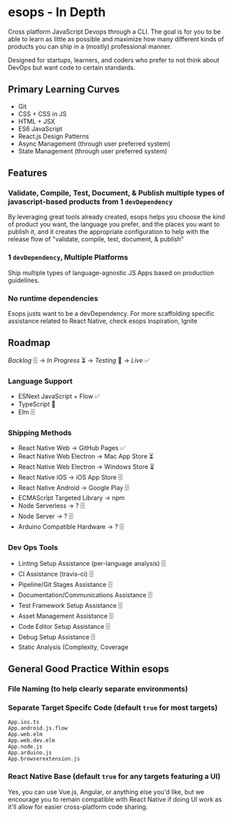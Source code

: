 # esops - In Depth

Cross platform JavaScript Devops through a CLI. The goal is for you to be able to learn as little as possible and maximize how many different kinds of products you can ship in a (mostly) professional manner.

Designed for startups, learners, and coders who prefer to not think about DevOps but want code to certain standards.

## Primary Learning Curves

* Git
* CSS + CSS in JS
* HTML + JSX
* ES6 JavaScript
* React.js Design Patterns
* Async Management (through user preferred system)
* State Management (through user preferred system)

## Features

### Validate, Compile, Test, Document, & Publish multiple types of javascript-based products from 1 `devDependency`

By leveraging great tools already created, esops helps you choose the kind of product you want, the language you prefer, and the places you want to publish it, and it creates the appropriate configuration to help with the release flow of "validate, compile, test, document, & publish"

### 1 `devDependency`, Multiple Platforms

Ship multiple types of language-agnostic JS Apps based on production guidelines.

### No runtime dependencies

Esops justs want to be a devDependency. For more scaffolding specific assistance related to React Native, check esops inspiration, Ignite

## Roadmap

*Backlog* 🗄 → *In Progress* ⏳ → *Testing* 🔬 → *Live* ✅ 

### Language Support

* ESNext JavaScript + Flow ✅
* TypeScript 🔬
* Elm 🗄

### Shipping Methods

* React Native Web -> GitHub Pages ✅
* React Native Web Electron -> Mac App Store ⏳
* React Native Web Electron -> Windows Store ⏳
* React Native iOS -> iOS App Store 🗄
* React Native Android -> Google Play 🗄
* ECMAScript Targeted Library -> npm
* Node Serverless -> ? 🗄
* Node Server -> ? 🗄
* Arduino Compatible Hardware -> ? 🗄

### Dev Ops Tools

* Linting Setup Assistance (per-language analysis) 🗄
* CI Assistance (travis-ci) 🗄
* Pipeline/Git Stages Assistance 🗄
* Documentation/Communications Assistance 🗄
* Test Framework Setup Assistance 🗄
* Asset Management Assistance 🗄
* Code Editor Setup Assistance 🗄
* Debug Setup Assistance 🗄
* Static Analysis (Complexity, Coverage

## General Good Practice Within esops

### File Naming (to help clearly separate environments)

### Separate Target Specifc Code (default `true` for most targets)

```javscript
App.ios.ts
App.android.js.flow
App.web.elm
App.web.dev.elm
App.node.js
App.arduino.js
App.browserextension.js
```

### React Native Base (default `true` for any targets featuring a UI)

Yes, you can use Vue.js, Angular, or anything else you'd like, but we encourage you to remain compatible with React Native if doing UI work as it'll allow for easier cross-platform code sharing.